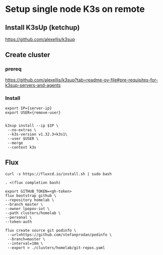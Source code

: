 # Setup single node K3s on remote
 
 ## Install K3sUp (ketchup)
 https://github.com/alexellis/k3sup

 ## Create cluster
 
 ### prereq
https://github.com/alexellis/k3sup?tab=readme-ov-file#pre-requisites-for-k3sup-servers-and-agents

### Install
 ```
export IP={server-ip}
export USER={remove-user}


k3sup install --ip $IP \
  --no-extras \
  --k3s-version v1.32.3+k3s1\
  --user $USER \
  --merge
  --context k3s
 ```

 ## Flux

 ```
 curl -s https://fluxcd.io/install.sh | sudo bash

 . <(flux completion bash)
 ```

 ```
 export GITHUB_TOKEN=<gh-token>
 flux bootstrap github \
 --repository homelab \
 --branch master \
 --owner lpopov-iot \
 --path clusters/homelab \
 --personal \
 --token-auth
 ```

 ```
 flux create source git podinfo \
  --url=https://github.com/stefanprodan/podinfo \
  --branch=master \
  --interval=10m \
  --export > ./clusters/homelab/git-repos.yaml
 ```